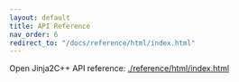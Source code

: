 ```yaml
---
layout: default
title: API Reference
nav_order: 6
redirect_to: "/docs/reference/html/index.html"
---
```


Open Jinja2C++ API reference: [./reference/html/index.html](./reference/html/index.html)